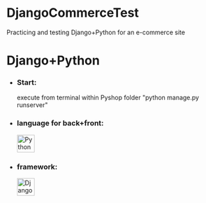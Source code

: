 # DjangoCommerceTest
Practicing and testing Django+Python for an e-commerce site


<h1> Django+Python </h1>
  <ul>
  <li> <h3>Start:</h3> execute from terminal within Pyshop folder "python manage.py runserver" </li>
 <li> <h3>language for back+front:</h3> <img src="https://upload.wikimedia.org/wikipedia/commons/thumb/c/c3/Python-logo-notext.svg/1200px-Python-logo-notext.svg.png" alt="Python" width="40" height="40"/> </li>
  <li> <h3>framework:</h3> <img src="https://img2.freepng.es/20180711/rtc/kisspng-django-web-development-web-framework-python-softwa-django-5b45d913f29027.4888902515313042119936.jpg" alt="Django" width="40" height="40"/> </li>
</ul>
